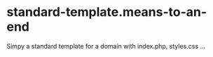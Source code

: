 # standard-template.means-to-an-end
Simpy a standard template for a domain with index.php, styles.css ...
